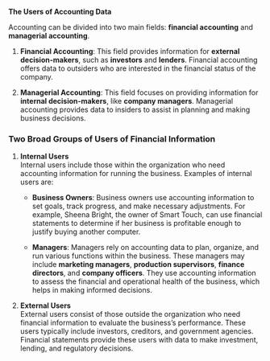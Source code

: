 **The Users of Accounting Data**

Accounting can be divided into two main fields: **financial accounting** and **managerial accounting**.

1. **Financial Accounting**: This field provides information for **external decision-makers**, such as **investors** and **lenders**. Financial accounting offers data to outsiders who are interested in the financial status of the company.

2. **Managerial Accounting**: This field focuses on providing information for **internal decision-makers**, like **company managers**. Managerial accounting provides data to insiders to assist in planning and making business decisions.

### Two Broad Groups of Users of Financial Information

1. **Internal Users**  
   Internal users include those within the organization who need accounting information for running the business. Examples of internal users are:

   - **Business Owners**: Business owners use accounting information to set goals, track progress, and make necessary adjustments. For example, Sheena Bright, the owner of Smart Touch, can use financial statements to determine if her business is profitable enough to justify buying another computer.
   
   - **Managers**: Managers rely on accounting data to plan, organize, and run various functions within the business. These managers may include **marketing managers**, **production supervisors**, **finance directors**, and **company officers**. They use accounting information to assess the financial and operational health of the business, which helps in making informed decisions.

2. **External Users**  
   External users consist of those outside the organization who need financial information to evaluate the business’s performance. These users typically include investors, creditors, and government agencies. Financial statements provide these users with data to make investment, lending, and regulatory decisions.
